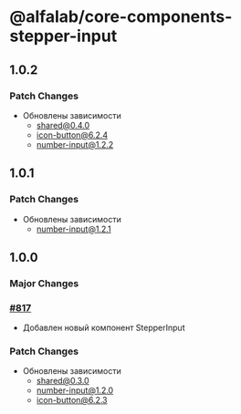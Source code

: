 # @alfalab/core-components-stepper-input

## 1.0.2

### Patch Changes

-   Обновлены зависимости
    -   shared@0.4.0
    -   icon-button@6.2.4
    -   number-input@1.2.2

## 1.0.1

### Patch Changes

-   Обновлены зависимости
    -   number-input@1.2.1

## 1.0.0

### Major Changes

### [#817](https://github.com/core-ds/core-components/pull/817)

-   Добавлен новый компонент StepperInput

### Patch Changes

-   Обновлены зависимости
    -   shared@0.3.0
    -   number-input@1.2.0
    -   icon-button@6.2.3
